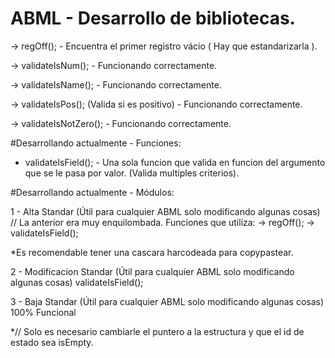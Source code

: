 # ABML - Desarrollo de bibliotecas.

-> regOff(); - Encuentra el primer registro vácio ( Hay que estandarizarla ).

-> validateIsNum(); - Funcionando correctamente.

-> validateIsName(); - Funcionando correctamente.

-> validateIsPos(); (Valida si es positivo) - Funcionando correctamente.

-> validateIsNotZero(); - Funcionando correctamente.

#Desarrollando actualmente - Funciones:
- validateIsField(); - Una sola funcion que valida en funcion del argumento que se le pasa por valor. (Valida multiples criterios).

#Desarrollando actualmente - Módulos:

1 - Alta Standar (Útil para cualquier ABML solo modificando algunas cosas) // La anterior era muy enquilombada.
Funciones que utiliza: -> regOff(); -> validateIsField();

*Es recomendable tener una cascara harcodeada para copypastear.

2 - Modificacion Standar (Útil para cualquier ABML solo modificando algunas cosas)
validateIsField();

3 - Baja Standar (Útil para cualquier ABML solo modificando algunas cosas)
100% Funcional 

*// Solo es necesario cambiarle el puntero a la estructura y que el id de estado sea isEmpty.
